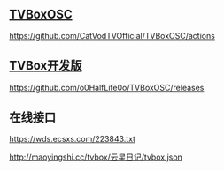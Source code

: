 ## [TVBoxOSC](https://github.com/CatVodTVOfficial/TVBoxOSC "点击查看")

https://github.com/CatVodTVOfficial/TVBoxOSC/actions

## [TVBox开发版](https://github.com/o0HalfLife0o/TVBoxOSC "点击查看")

https://github.com/o0HalfLife0o/TVBoxOSC/releases

## 在线接口

https://wds.ecsxs.com/223843.txt

http://maoyingshi.cc/tvbox/云星日记/tvbox.json
